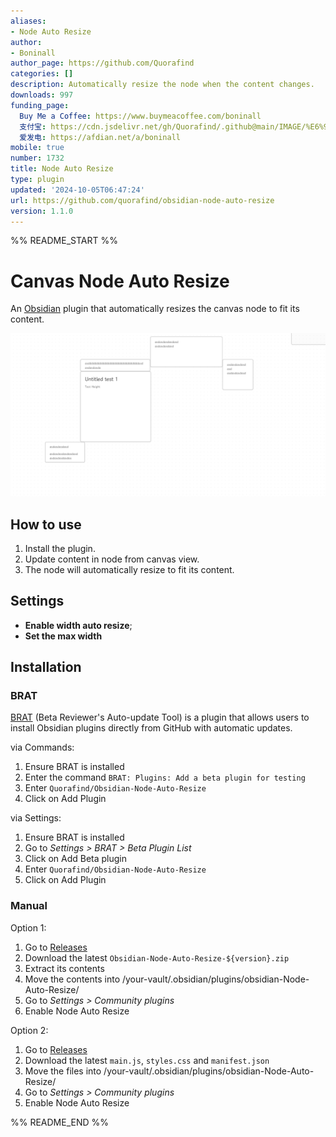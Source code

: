 ```yaml
---
aliases:
- Node Auto Resize
author:
- Boninall
author_page: https://github.com/Quorafind
categories: []
description: Automatically resize the node when the content changes.
downloads: 997
funding_page:
  Buy Me a Coffee: https://www.buymeacoffee.com/boninall
  支付宝: https://cdn.jsdelivr.net/gh/Quorafind/.github@main/IMAGE/%E6%94%AF%E4%BB%98%E5%AE%9D%E4%BB%98%E6%AC%BE%E7%A0%81.jpg
  爱发电: https://afdian.net/a/boninall
mobile: true
number: 1732
title: Node Auto Resize
type: plugin
updated: '2024-10-05T06:47:24'
url: https://github.com/quorafind/obsidian-node-auto-resize
version: 1.1.0
---
```


%% README_START %%

# Canvas Node Auto Resize

An [Obsidian](https://obsidian.md/) plugin that automatically resizes the canvas node to fit its content.

![img](https://raw.githubusercontent.com/quorafind/obsidian-node-auto-resize/HEAD/media/node-auto-resize.gif)

## How to use

1. Install the plugin.
2. Update content in node from canvas view.
3. The node will automatically resize to fit its content.

## Settings

- **Enable width auto resize**;
- **Set the max width**

## Installation

### BRAT

[BRAT](https://github.com/TfTHacker/obsidian42-brat) (Beta Reviewer's Auto-update Tool) is a plugin that allows users to
install Obsidian plugins directly from GitHub with automatic updates.

via Commands:

1. Ensure BRAT is installed
2. Enter the command `BRAT: Plugins: Add a beta plugin for testing`
3. Enter `Quorafind/Obsidian-Node-Auto-Resize`
4. Click on Add Plugin

via Settings:

1. Ensure BRAT is installed
2. Go to *Settings > BRAT > Beta Plugin List*
3. Click on Add Beta plugin
4. Enter `Quorafind/Obsidian-Node-Auto-Resize`
5. Click on Add Plugin

### Manual

Option 1:

1. Go to [Releases](https://github.com/Quorafind/Obsidian-Node-Auto-Resize/releases)
2. Download the latest `Obsidian-Node-Auto-Resize-${version}.zip`
3. Extract its contents
4. Move the contents into /your-vault/.obsidian/plugins/obsidian-Node-Auto-Resize/
5. Go to *Settings > Community plugins*
6. Enable Node Auto Resize

Option 2:

1. Go to [Releases](https://github.com/Quorafind/Obsidian-Node-Auto-Resize/releases)
2. Download the latest `main.js`, `styles.css` and `manifest.json`
3. Move the files into /your-vault/.obsidian/plugins/obsidian-Node-Auto-Resize/
5. Go to *Settings > Community plugins*
6. Enable Node Auto Resize



%% README_END %%